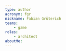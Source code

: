 ```yaml
---
type: author
acronym: fgr
nickname: Fabian Grüterich
teams:
    - game
roles:
    - architect
aboutMe:
---
```


